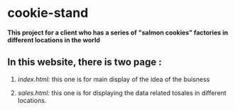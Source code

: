 # cookie-stand

 **This project  for a client who has a series of "salmon cookies" factories in different locations in the world**


 ## In this website, there is two page :

 1. _index.html:_  this one is for main display of the idea of the buisness 

 2. _sales.html:_ this one is for displaying the data related tosales in different locations.